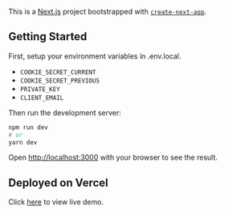 This is a [Next.js](https://nextjs.org/) project bootstrapped with [`create-next-app`](https://github.com/vercel/next.js/tree/canary/packages/create-next-app).

## Getting Started

First, setup your environment variables in .env.local.

- `COOKIE_SECRET_CURRENT`
- `COOKIE_SECRET_PREVIOUS`
- `PRIVATE_KEY`
- `CLIENT_EMAIL`

Then run the development server:

```bash
npm run dev
# or
yarn dev
```

Open [http://localhost:3000](http://localhost:3000) with your browser to see the result.

## Deployed on Vercel

Click [here](https://image-manager-rose.vercel.app/) to view live demo.

